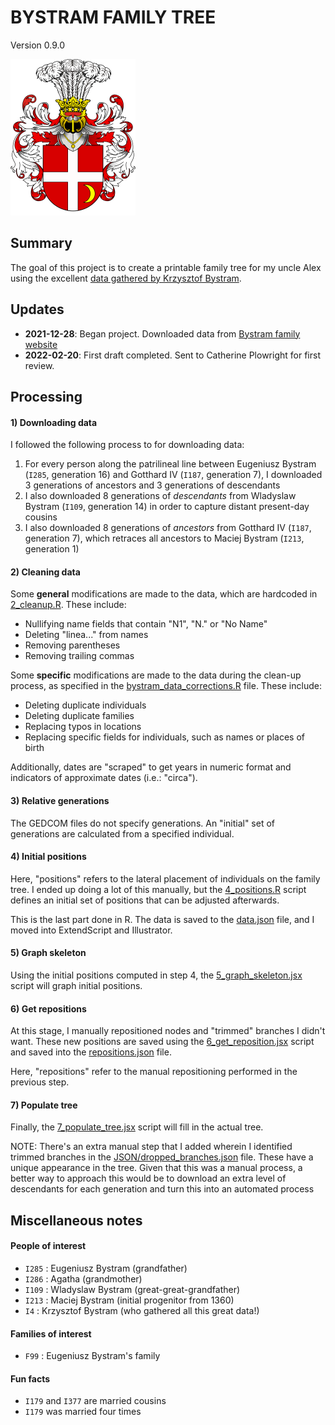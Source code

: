 # BYSTRAM FAMILY TREE
Version 0.9.0

<img src="PNG/tarnawa_crest.png" width="200">


## Summary

The goal of this project is to create a printable family tree for my uncle Alex using the excellent [data gathered by Krzysztof Bystram](https://cornelis.bystram.be/).


## Updates

- **2021-12-28**: Began project. Downloaded data from [Bystram family website](https://cornelis.bystram.be/)
- **2022-02-20**: First draft completed. Sent to Catherine Plowright for first review.


## Processing

#### 1) Downloading data

I followed the following process to for downloading data:

1. For every person along the patrilineal line between Eugeniusz Bystram (`I285`, generation 16) and Gotthard IV (`I187`, generation 7), I downloaded 3 generations of ancestors and 3 generations of descendants
2. I also downloaded 8 generations of _descendants_ from Wladyslaw Bystram (`I109`, generation 14) in order to capture distant present-day cousins
3. I also downloaded 8 generations of _ancestors_ from Gotthard IV (`I187`, generation 7), which retraces all ancestors to Maciej Bystram (`I213`, generation 1)

#### 2) Cleaning data

Some **general** modifications are made to the data, which are hardcoded in [2_cleanup.R](R/2_cleanup.R). These include:

- Nullifying name fields that contain "N1", "N." or "No Name"
- Deleting "linea..." from names
- Removing parentheses
- Removing trailing commas

Some **specific** modifications are made to the data during the clean-up process, as specified in the [bystram_data_corrections.R](bystram_data_corrections.R) file. These include:

- Deleting duplicate individuals
- Deleting duplicate families
- Replacing typos in locations
- Replacing specific fields for individuals, such as names or places of birth

Additionally, dates are "scraped" to get years in numeric format and indicators of approximate dates (i.e.: "circa").

#### 3) Relative generations

The GEDCOM files do not specify generations. An "initial" set of generations are calculated from a specified individual.

#### 4) Initial positions

Here, "positions" refers to the lateral placement of individuals on the family tree. I ended up doing a lot of this manually, but the [4_positions.R](R/2_positions.R) script defines an initial set of positions that can be adjusted afterwards.

This is the last part done in R. The data is saved to the [data.json](JSON/data.json) file, and I moved into ExtendScript and Illustrator.

#### 5) Graph skeleton

Using the initial positions computed in step 4, the [5_graph_skeleton.jsx](JS/5_graph_skeleton.jsx) script will graph initial positions. 

#### 6) Get repositions

At this stage, I manually repositioned nodes and "trimmed" branches I didn't want. These new positions are saved using the [6_get_reposition.jsx](JS/6_get_reposition.jsx) script and saved into the [repositions.json](JSON/repositions.json) file.

Here, "repositions" refer to the manual repositioning performed in the previous step. 

#### 7) Populate tree

Finally, the [7_populate_tree.jsx](JS/5_populate_tree.jsx) script will fill in the actual tree.

NOTE: There's an extra manual step that I added wherein I identified trimmed branches in the [JSON/dropped_branches.json](JSON/dropped_branches.json) file. These have a unique appearance in the tree. Given that this was a manual process, a better way to approach this would be to download an extra level of descendants for each generation and turn this into an automated process


## Miscellaneous notes

#### People of interest

- `I285` : Eugeniusz Bystram (grandfather)
- `I286` : Agatha (grandmother)
- `I109` : Wladyslaw Bystram (great-great-grandfather)
- `I213` : Maciej Bystram (initial progenitor from 1360)
- `I4` : Krzysztof Bystram (who gathered all this great data!)

#### Families of interest
- `F99` : Eugeniusz Bystram's family

#### Fun facts
- `I179` and  `I377` are married cousins
- `I179` was married four times
